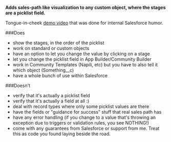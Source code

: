 **Adds sales-path like visualization to any custom object, where the stages are a picklist field.**

Tongue-in-cheek [demo video](https://www.youtube.com/watch?v=Zoqll5THApU) that was done for internal Salesforce humor.

###Does

* show the stages, in the order of the picklist
* work on standard or custom objects
* have an option to let you change the value by clicking on a stage
* let you change the picklist field in App Builder/Community Builder
* work in Community Templates (Napili, etc) but you have to also tell it which object (Something__c)
* have a whole bunch of use within Salesforce

###Doesn't

* verify that it's actually a picklist field
* verify that it's actually a field at all :)
* deal with record types where only some picklist values are there
* have the fields or "guidance for success" stuff that real sales path has
* have any error handling (if you change to a value that's throwing an exception due to triggers or validation rules, you see NOTHING!)
* come with any guarantees from Salesforce or support from me.  Treat this as code you found laying beside the road.